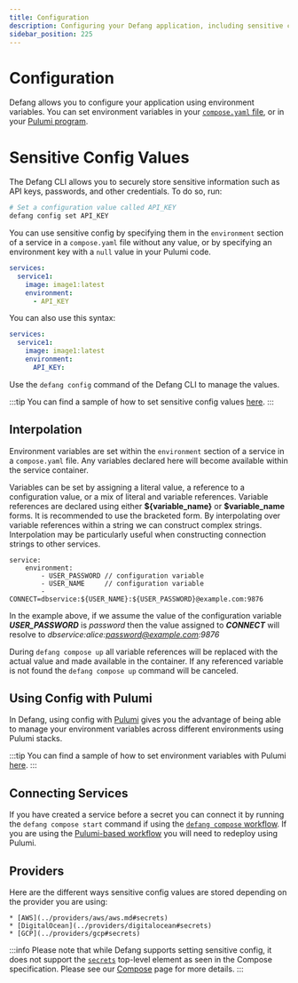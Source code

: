 ```yaml
---
title: Configuration
description: Configuring your Defang application, including sensitive config values like API keys, passwords, and other credentials.
sidebar_position: 225
---
```


# Configuration

Defang allows you to configure your application using environment variables. You can set environment variables in your [`compose.yaml` file](./compose.md), or in your [Pulumi program](#using-config-with-pulumi).

# Sensitive Config Values

The Defang CLI allows you to securely store sensitive information such as API keys, passwords, and other credentials. To do so, run:

```bash
# Set a configuration value called API_KEY
defang config set API_KEY
```

You can use sensitive config by specifying them in the `environment` section of a service in a `compose.yaml` file without any value, or by specifying an environment key with a `null` value in your Pulumi code.

```yaml
services:
  service1:
    image: image1:latest
    environment:
      - API_KEY
```

You can also use this syntax:


```yaml
services:
  service1:
    image: image1:latest
    environment:
      API_KEY:
```

Use the `defang config` command of the Defang CLI to manage the values.

:::tip
You can find a sample of how to set sensitive config values [here](https://github.com/DefangLabs/samples/tree/main/samples/nodejs-openai).
:::

## Interpolation

Environment variables are set within the `environment` section of a service in a `compose.yaml` file. Any variables declared here will become available within the service container.

Variables can be set by assigning a literal value, a reference to a configuration value, or a mix of literal and variable references. Variable references are declared using either **\$\{variable_name\}** or **$variable_name** forms. It is recommended to use the bracketed form. By interpolating over variable references within a string we can construct complex strings. Interpolation may be particularly useful when constructing connection strings to other services.

```
service:
    environment:
        - USER_PASSWORD // configuration variable
        - USER_NAME     // configuration variable
        - CONNECT=dbservice:${USER_NAME}:${USER_PASSWORD}@example.com:9876
```
In the example above, if we assume the value of the configuration variable ***USER_PASSWORD*** is *password* then the value assigned to ***CONNECT*** will resolve to *dbservice:alice:password@example.com:9876*


During `defang compose up` all variable references will be replaced with the actual value and made available in the container. If any referenced variable is not found the `defang compose up` command will be canceled.

## Using Config with Pulumi 
In Defang, using config with [Pulumi](./pulumi.md) gives you the advantage of being able to manage your environment variables across different environments using Pulumi stacks.

:::tip
You can find a sample of how to set environment variables with Pulumi [here](https://github.com/DefangLabs/samples/tree/main/samples/pulumi-remix-postgres).
:::

## Connecting Services

If you have created a service before a secret you can connect it by running the `defang compose start` command if using the [`defang compose` workflow](./compose.md). If you are using the [Pulumi-based workflow](./pulumi.md) you will need to redeploy using Pulumi.

## Providers

Here are the different ways sensitive config values are stored depending on the provider you are using:

    * [AWS](../providers/aws/aws.md#secrets)
    * [DigitalOcean](../providers/digitalocean#secrets)
    * [GCP](../providers/gcp#secrets)

:::info
Please note that while Defang supports setting sensitive config, it does not support the [`secrets`](https://docs.docker.com/reference/compose-file/secrets/) top-level element as seen in the Compose specification. Please see our [Compose](/docs/concepts/compose) page for more details.
:::
